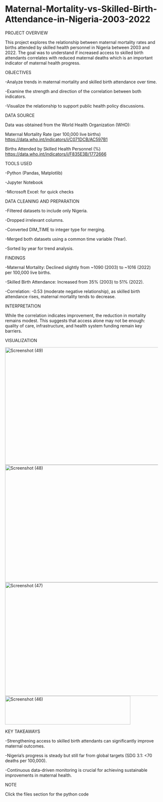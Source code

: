 # Maternal-Mortality-vs-Skilled-Birth-Attendance-in-Nigeria-2003-2022

PROJECT OVERVIEW

This project explores the relationship between maternal mortality rates and births attended by skilled health personnel in Nigeria between 2003 and 2022.
The goal was to understand if increased access to skilled birth attendants correlates with reduced maternal deaths which is an important indicator of maternal health progress.

OBJECTIVES

-Analyze trends in maternal mortality and skilled birth attendance over time.

-Examine the strength and direction of the correlation between both indicators.

-Visualize the relationship to support public health policy discussions.

DATA SOURCE

Data was obtained from the World Health Organization (WHO):

Maternal Mortality Rate (per 100,000 live births) https://data.who.int/indicators/i/C071DCB/AC597B1

Births Attended by Skilled Health Personnel (%) https://data.who.int/indicators/i/F835E3B/1772666

TOOLS USED

-Python (Pandas, Matplotlib)

-Jupyter Notebook

-Microsoft Excel: for quick checks

DATA CLEANING AND PREPARATION

-Filtered datasets to include only Nigeria.

-Dropped irrelevant columns.

-Converted DIM_TIME to integer type for merging.

-Merged both datasets using a common time variable (Year).

-Sorted by year for trend analysis.

FINDINGS

-Maternal Mortality: Declined slightly from ~1090 (2003) to ~1016 (2022) per 100,000 live births.

-Skilled Birth Attendance: Increased from 35% (2003) to 51% (2022).

-Correlation: -0.53 (moderate negative relationship), as skilled birth attendance rises, maternal mortality tends to decrease.

INTERPRETATION

While the correlation indicates improvement, the reduction in mortality remains modest. This suggests that access alone may not be enough: quality of care, infrastructure, and health system funding remain key barriers.

VISUALIZATION

<img width="715" height="386" alt="Screenshot (49)" src="https://github.com/user-attachments/assets/c3ef739f-80bb-4c8c-85ac-9a9d95122823" />
<img width="711" height="386" alt="Screenshot (48)" src="https://github.com/user-attachments/assets/b1c1816e-e0ab-49d1-8d2e-4a8ccf3dffab" />
<img width="755" height="373" alt="Screenshot (47)" src="https://github.com/user-attachments/assets/8d006e04-45ea-4d45-a084-40fc63048856" />
<img width="413" height="94" alt="Screenshot (46)" src="https://github.com/user-attachments/assets/b845ca91-6ffc-459e-bd43-671834acd38b" />


KEY TAKEAWAYS

-Strengthening access to skilled birth attendants can significantly improve maternal outcomes.

-Nigeria’s progress is steady but still far from global targets (SDG 3.1: <70 deaths per 100,000).

-Continuous data-driven monitoring is crucial for achieving sustainable improvements in maternal health.

NOTE

Click the files section for the python code
